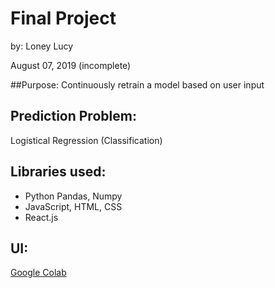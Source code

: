 # Final Project
by: Loney Lucy

August 07, 2019 (incomplete)

##Purpose: 
Continuously retrain a model based on user input

## Prediction Problem: 
Logistical Regression (Classification)

## Libraries used:
* Python Pandas, Numpy
* JavaScript, HTML, CSS
* React.js

## UI: 
[Google Colab](https://colab.research.google.com/drive/1NUyYTd7q1XIRAm_pU4doyDfPUGhchGwz)
